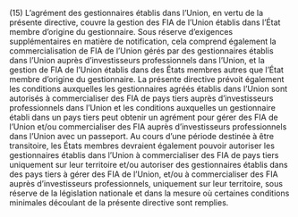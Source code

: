 (15) L’agrément des gestionnaires établis dans l’Union, en vertu de la présente directive, couvre la gestion des FIA de l’Union établis dans l’État membre d’origine du gestionnaire. Sous réserve d’exigences supplémentaires en matière de notification, cela comprend également la commercialisation de FIA de l’Union gérés par des gestionnaires établis dans l’Union auprès d’investisseurs professionnels dans l’Union, et la gestion de FIA de l’Union établis dans des États membres autres que l’État membre d’origine du gestionnaire. La présente directive prévoit également les conditions auxquelles les gestionnaires agréés établis dans l’Union sont autorisés à commercialiser des FIA de pays tiers auprès d’investisseurs professionnels dans l’Union et les conditions auxquelles un gestionnaire établi dans un pays tiers peut obtenir un agrément pour gérer des FIA de l’Union et/ou commercialiser des FIA auprès d’investisseurs professionnels dans l’Union avec un passeport. Au cours d’une période destinée à être transitoire, les États membres devraient également pouvoir autoriser les gestionnaires établis dans l’Union à commercialiser des FIA de pays tiers uniquement sur leur territoire et/ou autoriser des gestionnaires établis dans des pays tiers à gérer des FIA de l’Union, et/ou à commercialiser des FIA auprès d’investisseurs professionnels, uniquement sur leur territoire, sous réserve de la législation nationale et dans la mesure où certaines conditions minimales découlant de la présente directive sont remplies.